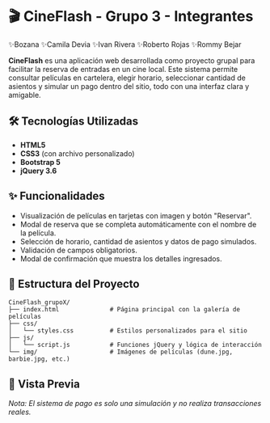 # 🎬 CineFlash - Grupo 3 - Integrantes

✨Bozana
✨Camila Devia
✨Ivan Rivera
✨Roberto Rojas
✨Rommy Bejar

**CineFlash** es una aplicación web desarrollada como proyecto grupal para facilitar la reserva de entradas en un cine local. Este sistema permite consultar películas en cartelera, elegir horario, seleccionar cantidad de asientos y simular un pago dentro del sitio, todo con una interfaz clara y amigable.

## 🛠 Tecnologías Utilizadas

- **HTML5**
- **CSS3** (con archivo personalizado)
- **Bootstrap 5**
- **jQuery 3.6**

## ✨ Funcionalidades

- Visualización de películas en tarjetas con imagen y botón "Reservar".
- Modal de reserva que se completa automáticamente con el nombre de la película.
- Selección de horario, cantidad de asientos y datos de pago simulados.
- Validación de campos obligatorios.
- Modal de confirmación que muestra los detalles ingresados.

## 📁 Estructura del Proyecto

```
CineFlash_grupoX/
├── index.html              # Página principal con la galería de películas
├── css/
│   └── styles.css          # Estilos personalizados para el sitio
├── js/
│   └── script.js           # Funciones jQuery y lógica de interacción
└── img/                    # Imágenes de películas (dune.jpg, barbie.jpg, etc.)
```

## 📸 Vista Previa

_Nota: El sistema de pago es solo una simulación y no realiza transacciones reales._

